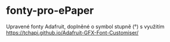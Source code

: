 # fonty-pro-ePaper
Upravené fonty Adafruit, doplněné o symbol stupně (°)
s využitím https://tchapi.github.io/Adafruit-GFX-Font-Customiser/
